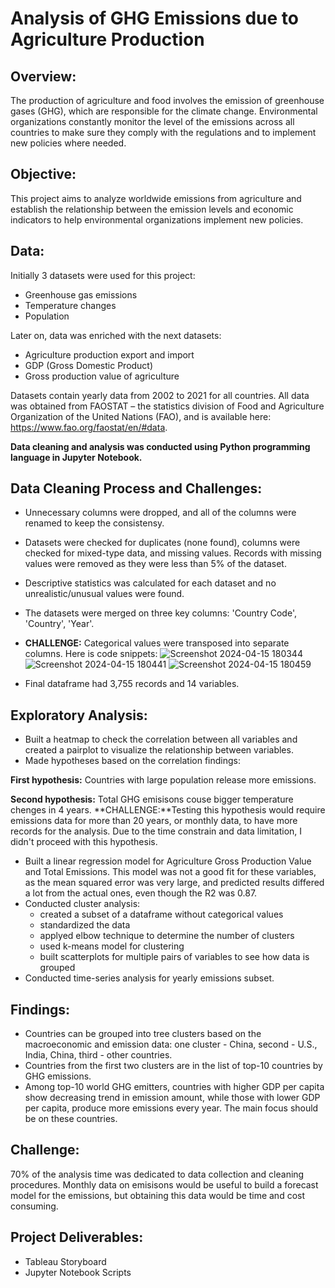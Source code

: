 # Analysis of GHG Emissions due to Agriculture Production

## Overview: 
The production of agriculture and food involves the emission of greenhouse gases (GHG), which are responsible for the climate change. Environmental organizations constantly monitor the level of the emissions across all countries to make sure they comply with the regulations and to implement new policies where needed.

## Objective:
This project aims to analyze worldwide emissions from agriculture and establish the relationship between the emission levels and economic indicators to help environmental organizations implement new policies.

## Data: 
Initially 3 datasets were used for this project:
- Greenhouse gas emissions
- Temperature changes
- Population

Later on, data was enriched with the next datasets:
- Agriculture production export and import
- GDP (Gross Domestic Product)
- Gross production value of agriculture

Datasets contain yearly data from 2002 to 2021 for all countries.
All data was obtained from FAOSTAT – the statistics division of Food and Agriculture Organization of the United Nations (FAO), and is available here: https://www.fao.org/faostat/en/#data.

**Data cleaning and analysis was conducted using Python programming language in Jupyter Notebook.**

## Data Cleaning Process and Challenges:
- Unnecessary columns were dropped, and all of the columns were renamed to keep the consistensy.
- Datasets were checked for duplicates (none found), columns were checked for mixed-type data, and missing values. Records with missing values were removed as they were less than 5% of the dataset.
- Descriptive statistics was calculated for each dataset and no unrealistic/unusual values were found.
- The datasets were merged on three key columns: 'Country Code', 'Country', 'Year'. 
- **CHALLENGE:** Categorical values were transposed into separate columns. Here is code snippets:
![Screenshot 2024-04-15 180344](https://github.com/marta-kolesnyk/ghg-emissions-analysis/assets/152204235/acd36e7d-f4f1-4c42-94b0-b9e0a4b6746d)
![Screenshot 2024-04-15 180441](https://github.com/marta-kolesnyk/ghg-emissions-analysis/assets/152204235/3ab489b7-22dd-4ed1-a0d6-69cc6f37fa79)
![Screenshot 2024-04-15 180459](https://github.com/marta-kolesnyk/ghg-emissions-analysis/assets/152204235/9df18173-2036-4529-b4dc-a8e15917f6cb)

- Final dataframe had 3,755 records and 14 variables.

## Exploratory Analysis:
- Built a heatmap to check the correlation between all variables and created a pairplot to visualize the relationship between variables.
- Made hypotheses based on the correlation findings:

**First hypothesis:** Countries with large population release more emissions.

**Second hypothesis:** Total GHG emisisons couse bigger temperature chenges in 4 years.
**CHALLENGE:**Testing this hypothesis would require emissions data for more than 20 years, or monthly data, to have more records for the analysis. Due to the time constrain and data limitation, I didn't proceed with this hypothesis.

- Built a linear regression model for Agriculture Gross Production Value and Total Emissions. This model was not a good fit for these variables, as the mean squared error was very large, and predicted results differed a lot from the actual ones, even though the R2 was 0.87.
- Conducted cluster analysis:
  - created a subset of a dataframe without categorical values
  - standardized the data
  - applyed elbow technique to determine the number of clusters
  - used k-means model for clustering
  - built scatterplots for multiple pairs of variables to see how data is grouped
- Conducted time-series analysis for yearly emissions subset.

## Findings:
- Countries can be grouped into tree clusters based on the macroeconomic and emission data: one cluster - China, second - U.S., India, China, third - other countries.
- Countries from the first two clusters are in the list of top-10 countries by GHG emissions.
- Among top-10 world GHG emitters, countries with higher GDP per capita show decreasing trend in emission amount, while those with lower GDP per capita, produce more emissions every year. The main focus should be on these countries.

## Challenge:
70% of the analysis time was dedicated to data collection and cleaning procedures. Monthly data on emisisons would be useful to build a forecast model for the emissions, but obtaining this data would be time and cost consuming.

## Project Deliverables:
- Tableau Storyboard
- Jupyter Notebook Scripts
